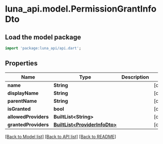 # luna_api.model.PermissionGrantInfoDto

## Load the model package
```dart
import 'package:luna_api/api.dart';
```

## Properties
Name | Type | Description | Notes
------------ | ------------- | ------------- | -------------
**name** | **String** |  | [optional] 
**displayName** | **String** |  | [optional] 
**parentName** | **String** |  | [optional] 
**isGranted** | **bool** |  | [optional] 
**allowedProviders** | **BuiltList&lt;String&gt;** |  | [optional] 
**grantedProviders** | [**BuiltList&lt;ProviderInfoDto&gt;**](ProviderInfoDto.md) |  | [optional] 

[[Back to Model list]](../README.md#documentation-for-models) [[Back to API list]](../README.md#documentation-for-api-endpoints) [[Back to README]](../README.md)


